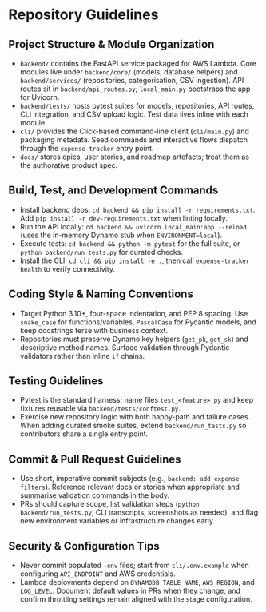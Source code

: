 # Repository Guidelines

## Project Structure & Module Organization
- `backend/` contains the FastAPI service packaged for AWS Lambda. Core modules live under `backend/core/` (models, database helpers) and `backend/services/` (repositories, categorisation, CSV ingestion). API routes sit in `backend/api_routes.py`; `local_main.py` bootstraps the app for Uvicorn.
- `backend/tests/` hosts pytest suites for models, repositories, API routes, CLI integration, and CSV upload logic. Test data lives inline with each module.
- `cli/` provides the Click-based command-line client (`cli/main.py`) and packaging metadata. Seed commands and interactive flows dispatch through the `expense-tracker` entry point.
- `docs/` stores epics, user stories, and roadmap artefacts; treat them as the authorative product spec.

## Build, Test, and Development Commands
- Install backend deps: `cd backend && pip install -r requirements.txt`. Add `pip install -r dev-requirements.txt` when linting locally.
- Run the API locally: `cd backend && uvicorn local_main:app --reload` (uses the in-memory Dynamo stub when `ENVIRONMENT=local`).
- Execute tests: `cd backend && python -m pytest` for the full suite, or `python backend/run_tests.py` for curated checks.
- Install the CLI: `cd cli && pip install -e .`, then call `expense-tracker health` to verify connectivity.

## Coding Style & Naming Conventions
- Target Python 3.10+, four-space indentation, and PEP 8 spacing. Use `snake_case` for functions/variables, `PascalCase` for Pydantic models, and keep docstrings terse with business context.
- Repositories must preserve Dynamo key helpers (`get_pk`, `get_sk`) and descriptive method names. Surface validation through Pydantic validators rather than inline `if` chains.

## Testing Guidelines
- Pytest is the standard harness; name files `test_<feature>.py` and keep fixtures reusable via `backend/tests/conftest.py`.
- Exercise new repository logic with both happy-path and failure cases. When adding curated smoke suites, extend `backend/run_tests.py` so contributors share a single entry point.

## Commit & Pull Request Guidelines
- Use short, imperative commit subjects (e.g., `backend: add expense filters`). Reference relevant docs or stories when appropriate and summarise validation commands in the body.
- PRs should capture scope, list validation steps (`python backend/run_tests.py`, CLI transcripts, screenshots as needed), and flag new environment variables or infrastructure changes early.

## Security & Configuration Tips
- Never commit populated `.env` files; start from `cli/.env.example` when configuring `API_ENDPOINT` and AWS credentials.
- Lambda deployments depend on `DYNAMODB_TABLE_NAME`, `AWS_REGION`, and `LOG_LEVEL`. Document default values in PRs when they change, and confirm throttling settings remain aligned with the stage configuration.
